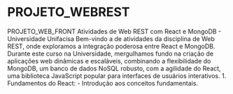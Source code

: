 # PROJETO_WEBREST
PROJETO_WEB_FRONT
Atividades de Web REST com React e MongoDB - Universidade Unifacisa
Bem-vindo a de atividades da disciplina de Web REST, onde exploramos a integração poderosa entre React e MongoDB. Durante este curso na Universidade, mergulhamos fundo na criação de aplicações web dinâmicas e escaláveis, combinando a flexibilidade do MongoDB, um banco de dados NoSQL robusto, com a agilidade do React, uma biblioteca JavaScript popular para interfaces de usuários interativos. 1. Fundamentos do React: - Introdução aos conceitos fundamentais. 
